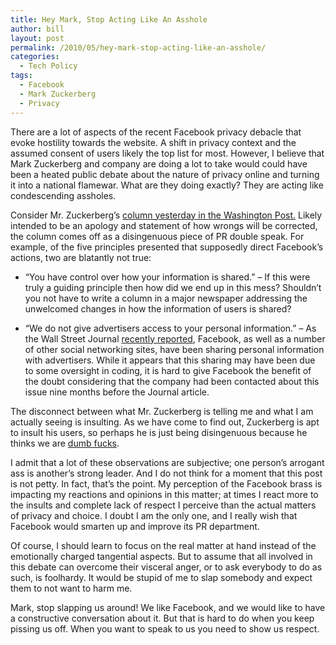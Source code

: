 ```yaml
---
title: Hey Mark, Stop Acting Like An Asshole
author: bill
layout: post
permalink: /2010/05/hey-mark-stop-acting-like-an-asshole/
categories:
  - Tech Policy
tags:
  - Facebook
  - Mark Zuckerberg
  - Privacy
---
```

<!-- 		@page { margin: 0.79in } 		P { margin-bottom: 0.08in } 		A:link { so-language: zxx } 	-->

<p style="margin-bottom: 0in;">
  There are a lot of aspects of the recent Facebook privacy debacle that evoke hostility towards the website. A shift in privacy context and the assumed consent of users likely the top list for most. However, I believe that Mark Zuckerberg and company are doing a lot to take would could have been a heated public debate about the nature of privacy online and turning it into a national flamewar. What are they doing exactly? They are acting like condescending assholes.
</p>

<!--more-->

<p style="margin-bottom: 0in;">
  Consider Mr. Zuckerberg&#8217;s <a href="http://www.washingtonpost.com/wp-dyn/content/article/2010/05/23/AR2010052303828.html" target="_blank">column yesterday in the Washington Post.</a> Likely intended to be an apology and statement of how wrongs will be corrected, the column comes off as a disingenuous piece of PR double speak. For example, of the five principles presented that supposedly direct Facebook&#8217;s actions, two are blatantly not true:
</p>

  * <p style="margin-bottom: 0in;">
      &#8220;You have control over how your information is shared.&#8221; &#8211; If this were truly a guiding principle then how did we end up in this mess? Shouldn&#8217;t you not have to write a column in a major newspaper addressing the unwelcomed changes in how the information of users is shared?
    </p>

  * <p style="margin-bottom: 0in;">
      &#8220;We do not give advertisers access to your personal information.&#8221; &#8211; As the Wall Street Journal <a href="http://online.wsj.com/article/SB10001424052748704513104575256701215465596.html" target="_blank">recently reported</a>, Facebook, as well as a number of other social networking sites, have been sharing personal information with advertisers. While it appears that this sharing may have been due to some oversight in coding, it is hard to give Facebook the benefit of the doubt considering that the company had been contacted about this issue nine months before the Journal article.
    </p>

<p style="margin-bottom: 0in;">
  The disconnect between what Mr. Zuckerberg is telling me and what I am actually seeing is insulting. As we have come to find out, Zuckerberg is apt to insult his users, so perhaps he is just being disingenuous because he thinks we are <a href="http://www.businessinsider.com/well-these-new-zuckerberg-ims-wont-help-facebooks-privacy-problems-2010-5" target="_blank">dumb fucks</a>.
</p>

<p style="margin-bottom: 0in;">
  I admit that a lot of these observations are subjective; one person&#8217;s arrogant ass is another&#8217;s strong leader. And I do not think for a moment that this post is not petty. In fact, that&#8217;s the point. My perception of the Facebook brass is impacting my reactions and opinions in this matter; at times I react more to the insults and complete lack of respect I perceive than the actual matters of privacy and choice. I doubt I am the only one, and I really wish that Facebook would smarten up and improve its PR department.
</p>

<p style="margin-bottom: 0in;">
  Of course, I should learn to focus on the real matter at hand instead of the emotionally charged tangential aspects. But to assume that all involved in this debate can overcome their visceral anger, or to ask everybody to do as such, is foolhardy. It would be stupid of me to slap somebody and expect them to not want to harm me.
</p>

<p style="margin-bottom: 0in;">
  Mark, stop slapping us around! We like Facebook, and we would like to have a constructive conversation about it. But that is hard to do when you keep pissing us off. When you want to speak to us you need to show us respect.
</p>